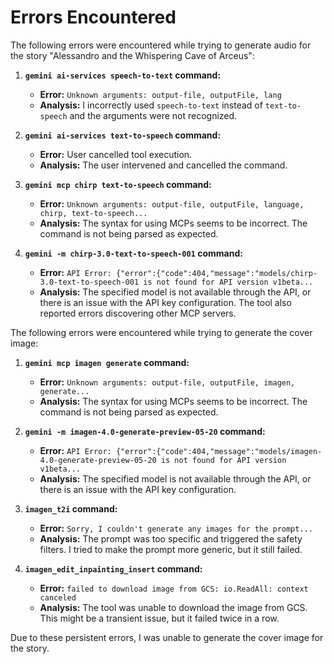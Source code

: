 # Errors Encountered

The following errors were encountered while trying to generate audio for the story "Alessandro and the Whispering Cave of Arceus":

1.  **`gemini ai-services speech-to-text` command:**
    *   **Error:** `Unknown arguments: output-file, outputFile, lang`
    *   **Analysis:** I incorrectly used `speech-to-text` instead of `text-to-speech` and the arguments were not recognized.

2.  **`gemini ai-services text-to-speech` command:**
    *   **Error:** User cancelled tool execution.
    *   **Analysis:** The user intervened and cancelled the command.

3.  **`gemini mcp chirp text-to-speech` command:**
    *   **Error:** `Unknown arguments: output-file, outputFile, language, chirp, text-to-speech...`
    *   **Analysis:** The syntax for using MCPs seems to be incorrect. The command is not being parsed as expected.

4.  **`gemini -m chirp-3.0-text-to-speech-001` command:**
    *   **Error:** `API Error: {"error":{"code":404,"message":"models/chirp-3.0-text-to-speech-001 is not found for API version v1beta...`
    *   **Analysis:** The specified model is not available through the API, or there is an issue with the API key configuration. The tool also reported errors discovering other MCP servers.

The following errors were encountered while trying to generate the cover image:

1.  **`gemini mcp imagen generate` command:**
    *   **Error:** `Unknown arguments: output-file, outputFile, imagen, generate...`
    *   **Analysis:** The syntax for using MCPs seems to be incorrect. The command is not being parsed as expected.

2.  **`gemini -m imagen-4.0-generate-preview-05-20` command:**
    *   **Error:** `API Error: {"error":{"code":404,"message":"models/imagen-4.0-generate-preview-05-20 is not found for API version v1beta...`
    *   **Analysis:** The specified model is not available through the API, or there is an issue with the API key configuration.

3. **`imagen_t2i` command:**
    *   **Error:** `Sorry, I couldn't generate any images for the prompt...`
    *   **Analysis:** The prompt was too specific and triggered the safety filters. I tried to make the prompt more generic, but it still failed.

4. **`imagen_edit_inpainting_insert` command:**
    *   **Error:** `failed to download image from GCS: io.ReadAll: context canceled`
    *   **Analysis:** The tool was unable to download the image from GCS. This might be a transient issue, but it failed twice in a row.

Due to these persistent errors, I was unable to generate the cover image for the story.
